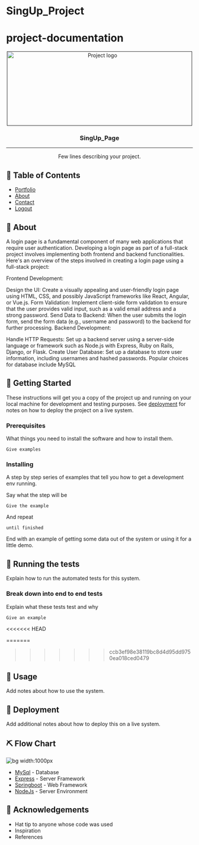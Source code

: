 # SingUp_Project

# project-documentation

<p align="center">
  <a href="" rel="noopener">
 <img width=500px height=200px src="HomePage.png" alt="Project logo"></a>
</p>


<h3 align="center">SingUp_Page</h3>

---

<p align="center"> Few lines describing your project.
    <br> 
</p>

## 📝 Table of Contents
- [Portfolio](#portfolio)
- [About](#about)
- [Contact](#contact)
- [Logout](#logout)


## 🧐 About <a name = "about"></a>
A login page is a fundamental component of many web applications that require user authentication. Developing a login page as part of a full-stack project involves implementing both frontend and backend functionalities. Here's an overview of the steps involved in creating a login page using a full-stack project:

Frontend Development:

Design the UI: Create a visually appealing and user-friendly login page using HTML, CSS, and possibly JavaScript frameworks like React, Angular, or Vue.js.
Form Validation: Implement client-side form validation to ensure that the user provides valid input, such as a valid email address and a strong password.
Send Data to Backend: When the user submits the login form, send the form data (e.g., username and password) to the backend for further processing.
Backend Development:

Handle HTTP Requests: Set up a backend server using a server-side language or framework such as Node.js with Express, Ruby on Rails, Django, or Flask.
Create User Database: Set up a database to store user information, including usernames and hashed passwords. Popular choices for database include MySQL

## 🏁 Getting Started <a name = "getting_started"></a>
These instructions will get you a copy of the project up and running on your local machine for development and testing purposes. See [deployment](#deployment) for notes on how to deploy the project on a live system.

### Prerequisites
What things you need to install the software and how to install them.

```
Give examples
```

### Installing
A step by step series of examples that tell you how to get a development env running.

Say what the step will be

```
Give the example
```

And repeat

```
until finished
```

End with an example of getting some data out of the system or using it for a little demo.

## 🔧 Running the tests <a name = "tests"></a>
Explain how to run the automated tests for this system.

### Break down into end to end tests
Explain what these tests test and why

```
Give an example
```

<<<<<<< HEAD


=======
>>>>>>> ccb3ef98e38119bc8d4d95dd9750ea018ced0479
## 🎈 Usage <a name="usage"></a>
Add notes about how to use the system.

## 🚀 Deployment <a name = "deployment"></a>
Add additional notes about how to deploy this on a live system.

## ⛏️ Flow Chart <a name = "flowchart"></a>

![bg width:1000px](./swagindiaflowchart.png)

- [MySql](https://www.sql.com/) - Database
- [Express](https://expressjs.com/) - Server Framework
- [Springboot](https://spring.org/) - Web Framework
- [NodeJs](https://nodejs.org/en/) - Server Environment


## 🎉 Acknowledgements <a name = "acknowledgement"></a>
- Hat tip to anyone whose code was used
- Inspiration
- References
